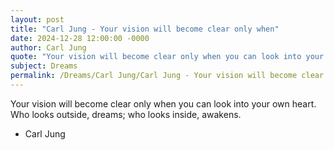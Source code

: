 ```yaml
---
layout: post
title: "Carl Jung - Your vision will become clear only when"
date: 2024-12-28 12:00:00 -0000
author: Carl Jung
quote: "Your vision will become clear only when you can look into your own heart. Who looks outside, dreams; who looks inside, awakens."
subject: Dreams
permalink: /Dreams/Carl Jung/Carl Jung - Your vision will become clear only when
---
```


Your vision will become clear only when you can look into your own heart. Who looks outside, dreams; who looks inside, awakens.

- Carl Jung
